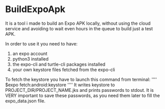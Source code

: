 # BuildExpoApk

It is a tool i made to build an Expo APK locally, without using the cloud service and avoiding to wait even hours in the queue to build just a test APK.

In order to use it you need to have:
  1) an expo account 
  2) python3 installed
  3) the expo-cli and turtle-cli packages installed
  4) your own keystore files fetched from the expo-cli
  
To fetch the keystore you have to launch this command from terminal: 
''''
$expo fetch:android:keystore
''''
It writes keystore to PROJECT_DIR/PROJECT_NAME.jks and prints passwords to stdout. It is VERY important to save these passwords, as you need them later to fill the expo_data.json file.
